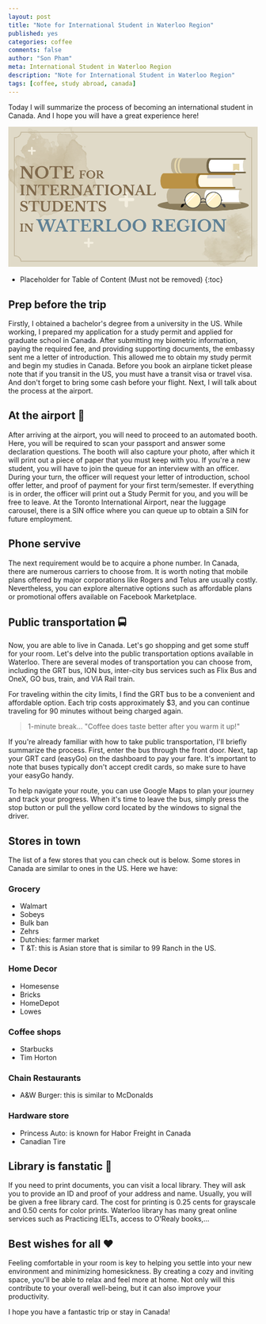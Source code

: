 ```yaml
---
layout: post
title: "Note for International Student in Waterloo Region"
published: yes
categories: coffee
comments: false
author: "Son Pham"
meta: International Student in Waterloo Region
description: "Note for International Student in Waterloo Region"
tags: [coffee, study abroad, canada]
---
```


Today I will summarize the process of becoming an international student in Canada. And I hope you will have a great experience here!

![Note](/assets/img/coffee/note_for_international_student.png)

* Placeholder for Table of Content (Must not be removed)
{:toc}

## Prep before the trip
 Firstly, I obtained a bachelor's degree from a university in the US. While working, I prepared my application for a study permit and applied for graduate school in Canada. After submitting my biometric information, paying the required fee, and providing supporting documents, the embassy sent me a letter of introduction. This allowed me to obtain my study permit and begin my studies in Canada. Before you book an airplane ticket please note that if you transit in the US, you must have a transit visa or travel visa. And don't forget to bring some cash before your flight. Next, I will talk about the process at the airport.

## At the airport 🛫
After arriving at the airport, you will need to proceed to an automated booth. Here, you will be required to scan your passport and answer some declaration questions. The booth will also capture your photo, after which it will print out a piece of paper that you must keep with you. If you're a new student, you will have to join the queue for an interview with an officer. During your turn, the officer will request your letter of introduction, school offer letter, and proof of payment for your first term/semester. If everything is in order, the officer will print out a Study Permit for you, and you will be free to leave. At the Toronto International Airport, near the luggage carousel, there is a SIN office where you can queue up to obtain a SIN for future employment.

## Phone servive
The next requirement would be to acquire a phone number. In Canada, there are numerous carriers to choose from. It is worth noting that mobile plans offered by major corporations like Rogers and Telus are usually costly. Nevertheless, you can explore alternative options such as affordable plans or promotional offers available on Facebook Marketplace.

## Public transportation 🚍
Now, you are able to live in Canada. Let's go shopping and get some stuff for your room. Let's delve into the public transportation options available in Waterloo. There are several modes of transportation you can choose from, including the GRT bus, ION bus, inter-city bus services such as Flix Bus and OneX, GO bus, train, and VIA Rail train.

For traveling within the city limits, I find the GRT bus to be a convenient and affordable option. Each trip costs approximately $3, and you can continue traveling for 90 minutes without being charged again. 

> 1-minute break… "Coffee does taste better after you warm it up!"

If you're already familiar with how to take public transportation, I'll briefly summarize the process. First, enter the bus through the front door. Next, tap your GRT card (easyGo) on the dashboard to pay your fare. It's important to note that buses typically don't accept credit cards, so make sure to have your easyGo handy.

To help navigate your route, you can use Google Maps to plan your journey and track your progress. When it's time to leave the bus, simply press the stop button or pull the yellow cord located by the windows to signal the driver.

## Stores in town
The list of a few stores that you can check out is below. Some stores in Canada are similar to ones in the US. Here we have:

### Grocery
- Walmart
- Sobeys
- Bulk ban
- Zehrs 
- Dutchies: farmer market
- T &T: this is Asian store that is similar to 99 Ranch in the US.

### Home Decor
- Homesense 
- Bricks
- HomeDepot
- Lowes

### Coffee shops
- Starbucks 
- Tim Horton

### Chain Restaurants
- A&W Burger: this is similar to McDonalds 

### Hardware store
- Princess Auto: is known for Habor Freight in Canada
- Canadian Tire

## Library is fanstatic 📖
If you need to print documents, you can visit a local library. They will ask you to provide an ID and proof of your address and name. Usually, you will be given a free library card. The cost for printing is 0.25 cents for grayscale and 0.50 cents for color prints. Waterloo library has many great online services such as Practicing IELTs, access to O'Realy books,...

## Best wishes for all ❤️
Feeling comfortable in your room is key to helping you settle into your new environment and minimizing homesickness. By creating a cozy and inviting space, you'll be able to relax and feel more at home. Not only will this contribute to your overall well-being, but it can also improve your productivity.

I hope you have a fantastic trip or stay in Canada!